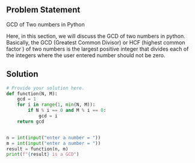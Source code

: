## Problem Statement 

GCD of Two numbers in Python

Here, in this section, we will discuss the GCD of two numbers in python. Basically, the GCD (Greatest Common Divisor) or HCF (highest common factor ) of two numbers is the largest positive integer that divides each of the integers where the user entered number should not be zero.

## Solution

```python
# Provide your solution here.
def function(N, M):
    gcd = 1
    for i in range(1, min(N, M)):
        if N % i == 0 and M % i == 0:
            gcd = i
    return gcd


n = int(input("enter a number = "))
m = int(input("enter a number = "))
result = function(n, m)
print(f"{result} is a GCD")
